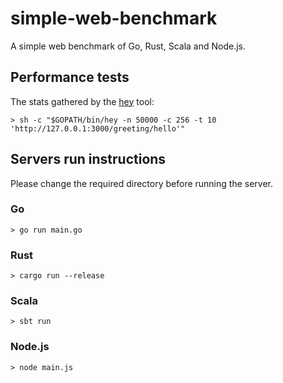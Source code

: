 # simple-web-benchmark

A simple web benchmark of Go, Rust, Scala and Node.js.

## Performance tests

The stats gathered by the [hey](https://github.com/rakyll/hey) tool:

    > sh -c "$GOPATH/bin/hey -n 50000 -c 256 -t 10 'http://127.0.0.1:3000/greeting/hello'"

## Servers run instructions

Please change the required directory before running the server.

### Go

    > go run main.go

### Rust

    > cargo run --release

### Scala

    > sbt run

### Node.js

    > node main.js
